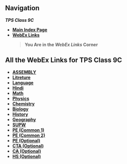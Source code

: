 
## Navigation
***TPS Class 9C***
- [**Main Index Page**](https://v1s1t0r999.github.io/TPSClass9C/index)
- [**WebEx Links**](https://v1s1t0r999.github.io/TPSClass9C/WebEx_Links)
    > **You Are in the _WebEx Links_ Corner**


## All the WebEx Links for TPS Class 9C

- [**ASSEMBLY**](https://meet97.webex.com/meet/Roohi.S)
- [**Litreture**](https://meet96.webex.com/meet/RupeshDalvi)
- [**Language**](https://meet97.webex.com/meet/RuchiraRastogi)
- [**Hindi**](https://meet97.webex.com/meet/JYOTSNA-AY21)
- [**Math**](https://meet97.webex.com/meet/Roohi.S)
- [**Physics**](https://meet96.webex.com/meet/GeetaShrivastav)
- [**Chemistry**](https://meet96.webex.com/meet/neepa.mehta)
- [**Biology**](https://meet96.webex.com/meet/garimasingh)
- [**History**](https://meet96.webex.com/meet/pr1580983479)
- [**Geography**](https://meet97.webex.com/meet/shanthala)
- [**SUPW**](https://meet97.webex.com/meet/RuchiraRastogi)
- [**PE (Common 1)**](https://meet96.webex.com/meet/pr1584286532)
- [**PE (Common 2)**](https://meet97.webex.com/meet/pr1580716916)
- [**PE (Optional)**](https://meet96.webex.com/meet/pr1587247734)
- [**CTA (Optional)**](https://meet97.webex.com/meet/pr1589336946)
- [**CA	(Optional)**](https://meet96.webex.com/meet/SeethaJothi)
- [**HS (Optional)**](https://meet96.webex.com/meet/pr1589820885)



